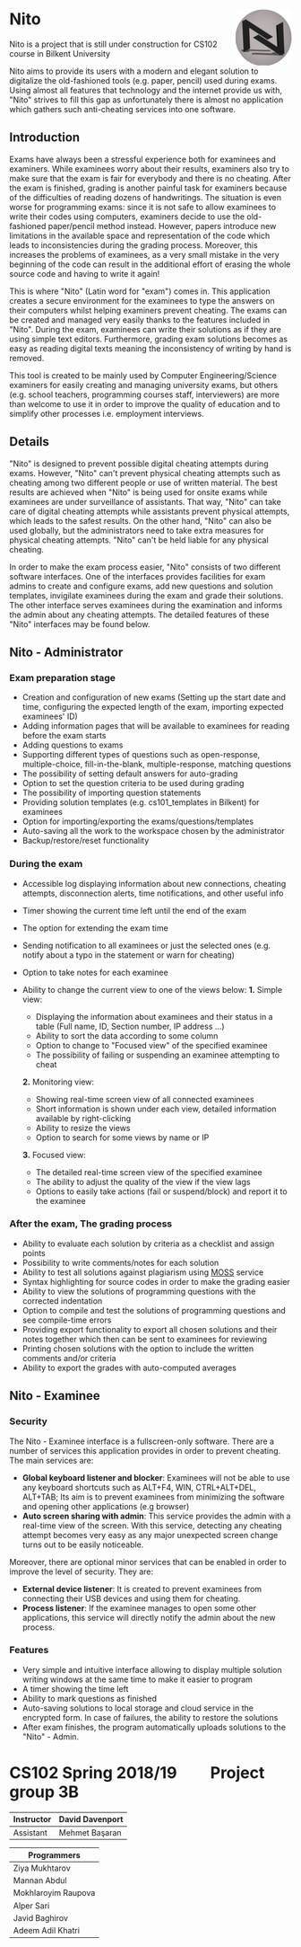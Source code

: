 # Nito <img align="right" width="100" height="100" src="/logo.png">
Nito is a project that is still under construction for CS102 course in Bilkent University

Nito aims to provide its users with a modern and elegant solution to
digitalize the old-fashioned tools (e.g. paper, pencil) used during
exams. Using almost all features that technology and the internet
provide us with, "Nito" strives to fill this gap as unfortunately there
is almost no application which gathers such anti-cheating services into
one software.

## Introduction
Exams have always been a stressful experience both for examinees and
examiners. While examinees worry about their results, examiners also try
to make sure that the exam is fair for everybody and there is no
cheating. After the exam is finished, grading is another painful task
for examiners because of the difficulties of reading dozens of
handwritings. The situation is even worse for programming exams: since
it is not safe to allow examinees to write their codes using computers,
examiners decide to use the old-fashioned paper/pencil method instead.
However, papers introduce new limitations in the available space and
representation of the code which leads to inconsistencies during the
grading process. Moreover, this increases the problems of examinees, as
a very small mistake in the very beginning of the code can result in the
additional effort of erasing the whole source code and having to write
it again!

This is where "Nito" (Latin word for "exam") comes in. This application
creates a secure environment for the examinees to type the answers on
their computers whilst helping examiners prevent cheating. The exams can
be created and managed very easily thanks to the features included in
"Nito". During the exam, examinees can write their solutions as if they
are using simple text editors. Furthermore, grading exam solutions
becomes as easy as reading digital texts meaning the inconsistency of
writing by hand is removed.

This tool is created to be mainly used by Computer Engineering/Science
examiners for easily creating and managing university exams, but others
(e.g. school teachers, programming courses staff, interviewers) are more
than welcome to use it in order to improve the quality of education and
to simplify other processes i.e. employment interviews.

## Details
"Nito" is designed to prevent possible digital cheating attempts during
exams. However, "Nito" can't prevent physical cheating attempts such as
cheating among two different people or use of written material. The best
results are achieved when "Nito" is being used for onsite exams while
examinees are under surveillance of assistants. That way, "Nito" can
take care of digital cheating attempts while assistants prevent physical
attempts, which leads to the safest results. On the other hand, "Nito"
can also be used globally, but the administrators need to take extra
measures for physical cheating attempts. "Nito" can't be held liable for
any physical cheating.

In order to make the exam process easier, "Nito" consists of two
different software interfaces. One of the interfaces provides facilities
for exam admins to create and configure exams, add new questions and
solution templates, invigilate examinees during the exam and grade their
solutions. The other interface serves examinees during the examination
and informs the admin about any cheating attempts. The detailed features
of these "Nito" interfaces may be found below.

## Nito - Administrator
### Exam preparation stage
- Creation and configuration of new exams (Setting up the start date and time, configuring the expected length of the exam, importing expected examinees' ID)
- Adding information pages that will be available to examinees for reading before the exam starts
- Adding questions to exams
- Supporting different types of questions such as open-response, multiple-choice, fill-in-the-blank, multiple-response, matching questions
- The possibility of setting default answers for auto-grading
- Option to set the question criteria to be used during grading
- The possibility of importing question statements
- Providing solution templates (e.g. cs101\_templates in Bilkent) for examinees
- Option for importing/exporting the exams/questions/templates
- Auto-saving all the work to the workspace chosen by the administrator
- Backup/restore/reset functionality

### During the exam
- Accessible log displaying information about new connections, cheating attempts, disconnection alerts, time notifications, and other useful info
- Timer showing the current time left until the end of the exam
- The option for extending the exam time
- Sending notification to all examinees or just the selected ones (e.g. notify about a typo in the statement or warn for cheating)
- Option to take notes for each examinee
- Ability to change the current view to one of the views below:
  **1.** Simple view:
    - Displaying the information about examinees and their status in a table (Full name, ID, Section number, IP address ...)
    - Ability to sort the data according to some column
    - Option to change to "Focused view" of the specified examinee
    - The possibility of failing or suspending an examinee attempting to cheat
    
  **2.** Monitoring view:
    - Showing real-time screen view of all connected examinees
    - Short information is shown under each view, detailed information available by right-clicking
    - Ability to resize the views
    - Option to search for some views by name or IP
    
  **3.** Focused view:
    - The detailed real-time screen view of the specified examinee
    - The ability to adjust the quality of the view if the view lags
    - Options to easily take actions (fail or suspend/block) and report it to the examinee

### After the exam, The grading process
- Ability to evaluate each solution by criteria as a checklist and assign points
- Possibility to write comments/notes for each solution
- Ability to test all solutions against plagiarism using [MOSS](https://theory.stanford.edu/~aiken/moss/) service
- Syntax highlighting for source codes in order to make the grading easier
- Ability to view the solutions of programming questions with the corrected indentation
- Option to compile and test the solutions of programming questions and see compile-time errors
- Providing export functionality to export all chosen solutions and their notes together which then can be sent to examinees for reviewing
- Printing chosen solutions with the option to include the written comments and/or criteria
- Ability to export the grades with auto-computed averages

## Nito - Examinee
### Security
The Nito - Examinee interface is a fullscreen-only software. There are a number of services this application provides in order to prevent cheating. The main services are:
- **Global keyboard listener and blocker**: Examinees will not be able to use any keyboard shortcuts such as ALT+F4, WIN, CTRL+ALT+DEL, ALT+TAB; Its aim is to prevent examinees from minimizing the software and opening other applications (e.g browser)
- **Auto screen sharing with admin**: This service provides the admin with a real-time view of the screen. With this service, detecting any cheating attempt becomes very easy as any major unexpected screen change turns out to be easily noticeable.

Moreover, there are optional minor services that can be enabled in order to improve the level of security. They are:
- **External device listener**: It is created to prevent examinees from connecting their USB devices and using them for cheating.
- **Process listener**: If the examinee manages to open some other applications, this service will directly notify the admin about the new process.

### Features
- Very simple and intuitive interface allowing to display multiple solution writing windows at the same time to make it easier to program
- A timer showing the time left
- Ability to mark questions as finished
- Auto-saving solutions to local storage and cloud service in the encrypted form. In case of failures, the ability to restore the solutions
- After exam finishes, the program automatically uploads solutions to the "Nito" - Admin.

# CS102 Spring 2018/19 &nbsp; &nbsp; &nbsp; &nbsp; Project group 3B
Instructor | David Davenport
---------- | ----------------
Assistant  | Mehmet Başaran

|     Programmers     |
|---------------------|
| Ziya Mukhtarov      |
| Mannan Abdul        |
| Mokhlaroyim Raupova |
| Alper Sari          |
| Javid Baghirov      |
| Adeem Adil Khatri   |
